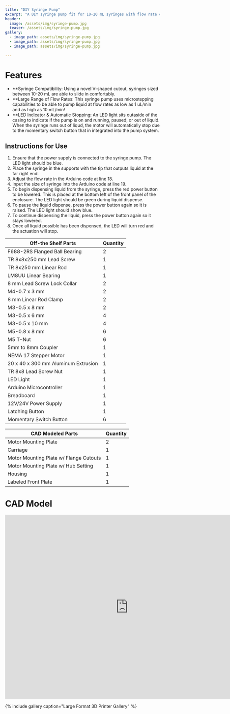 ```yaml
---
title: "DIY Syringe Pump"
excerpt: "A DIY syringe pump fit for 10-20 mL syringes with flow rate capability from 1 uL/min to 10 mL/min."
header:
  image: /assets/img/syringe-pump.jpg
  teaser: /assets/img/syringe-pump.jpg
gallery:
  - image_path: assets/img/syringe-pump.jpg
  - image_path: assets/img/syringe-pump.jpg
  - image_path: assets/img/syringe-pump.jpg
   
---
```


# Features

* **Syringe Compatibility: Using a novel V-shaped cutout, syringes sized between 10-20 mL are able to slide in comfortably.
* **Large Range of Flow Rates: This syringe pump uses microstepping capabilities to be able to pump liquid at flow rates as low as 1 uL/min and as high as 10 mL/min!
* **LED Indicator & Automatic Stopping: An LED light sits outaside of the casing to indicate if the pump is on and running, paused, or out of liquid. When the syringe runs out of liqud, the motor will automatically stop due to the momentary switch button that in integrated into the pump system.

## Instructions for Use
1. Ensure that the power supply is connected to the syringe pump. The LED light should be blue.
2. Place the syringe in the supports with the tip that outputs liquid at the far right end.
3. Adjust the flow rate in the Arduino code at line 18.
4. Input the size of syringe into the Arduino code at line 19.
5. To begin dispensing liquid from the syringe, press the red power button to be lowered. This is placed at the bottom left of the front panel of the enclosure. The LED light should be green during liquid dispense.
6. To pause the liquid dispense, press the power button again so it is raised. The LED light should show blue.
7. To continue dispensing the liquid, press the power button again so it stays lowered.
8. Once all liquid possible has been dispensed, the LED will turn red and the actuation will stop.


| Off-the Shelf Parts                | Quantity |
|------------------------------------|----------|
| F688-2RS Flanged Ball Bearing      | 2        |
| TR 8x8x250 mm Lead Screw           | 1        |
| TR 8x250 mm Linear Rod             | 1        |
| LM8UU Linear Bearing               | 1        |
| 8 mm Lead Screw Lock Collar        | 2        |
| M4-0.7 x 3 mm                      | 2        |
| 8 mm Linear Rod Clamp              | 2        |
| M3-0.5 x 8 mm                      | 2        |
| M3-0.5 x 6 mm                      | 4        |
| M3-0.5 x 10 mm                     | 4        |
| M5-0.8 x 8 mm                      | 6        |
| M5 T-Nut                           | 6        |
| 5mm to 8mm Coupler                 | 1        |
| NEMA 17 Stepper Motor              | 1        |
| 20 x 40 x 300 mm Aluminum Extrusion| 1        |
| TR 8x8 Lead Screw Nut              | 1        |
| LED Light                          | 1        |
| Arduino Microcontroller            | 1        |
| Breadboard                         | 1        |
| 12V/24V Power Supply               | 1        |
| Latching Button                    | 1        |
| Momentary Switch Button            | 6        |



| CAD Modeled Parts                     | Quantity |
|---------------------------------------|----------|
| Motor Mounting Plate                  | 2        |
| Carriage                              | 1        |
| Motor Mounting Plate w/ Flange Cutouts| 1        |
| Motor Mounting Plate w/ Hub Setting   | 1        |
| Housing                               | 1        |
| Labeled Front Plate                   | 1        |



# CAD Model
<iframe src="https://myhub.autodesk360.com/ue2df0af5/shares/public/SH35dfcQT936092f0e437224cd558fdcdc2f?mode=embed" width="800" height="600" allowfullscreen="true" webkitallowfullscreen="true" mozallowfullscreen="true"  frameborder="0"></iframe>

{% include gallery caption="Large Format 3D Printer Gallery" %}
